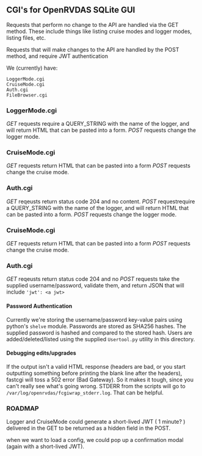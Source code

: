 ## CGI's for OpenRVDAS SQLite GUI

Requests that perform no change to the API are handled via the GET method.
These include things like listing cruise modes and logger modes, listing
files, etc.

Requests that will make changes to the API are handled by the POST method,
and require JWT authentication

We (currently) have:
```
LoggerMode.cgi
CruiseMode.cgi
Auth.cgi
FileBrowser.cgi
```

### LoggerMode.cgi
*GET* requests require a QUERY_STRING with the name of the logger, and
will return HTML that can be pasted into a form.
*POST* requests change the logger mode.

### CruiseMode.cgi
*GET* requests return HTML that can be pasted into a form
*POST* requests change the cruise mode.

### Auth.cgi
*GET* reqeusts return status code 204 and no content.
*POST* requestrequire a QUERY_STRING with the name of the logger, and
will return HTML that can be pasted into a form.
*POST* requests change the logger mode.

### CruiseMode.cgi
*GET* requests return HTML that can be pasted into a form
*POST* requests change the cruise mode.

### Auth.cgi
*GET* reqeusts return status code 204 and no 
*POST* requests take the supplied username/password, validate them,
and return JSON that will include `'jwt': <a jwt>`

#### Password Authentication
Currently we're storing the username/password key-value pairs using
python's `shelve` module.  Passwords are stored as SHA256 hashes.
The supplied password is hashed and compared to the stored hash.
Users are added/deleted/listed using the supplied `Usertool.py`
utility in this directory.

#### Debugging edits/upgrades
If the output isn't a valid HTML response (headers are bad, or
you start outputting something before printing the blank line
after the headers), fastcgi will toss a 502 error (Bad Gateway).
So it makes it tough, since you can't really see what's going
wrong.  STDERR from the scripts will go to 
`/var/log/openrvdas/fcgiwrap_stderr.log`.  That can be helpful.

### ROADMAP
Logger and CruiseMode could generate a short-lived JWT 
( 1 minute? ) delivered in the GET to be
returned as a hidden field in the POST.

when we want to load a config, we could pop up a confirmation
modal (again with a short-lived JWT).
